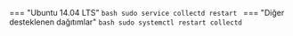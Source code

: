 === "Ubuntu 14.04 LTS"
    ```bash
    sudo service collectd restart
    ```
=== "Diğer desteklenen dağıtımlar"
    ```bash
    sudo systemctl restart collectd
    ```